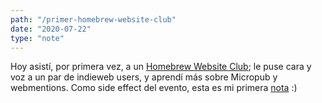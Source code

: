 ```yaml
---
path: "/primer-homebrew-website-club"
date: "2020-07-22"
type: "note"
---
```


Hoy asist&iacute;, por primera vez, a un [Homebrew Website Club](https://events.indieweb.org/2020/07/homebrew-website-club-west-coast-f8CnQ4G73wMq); le puse cara y voz a un par de indieweb users, y aprend&iacute; m&aacute;s sobre Micropub y webmentions. Como side effect del evento, esta es mi primera [nota](https://indieweb.org/note) :)